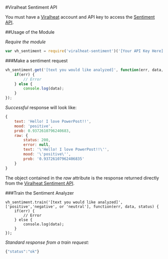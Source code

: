 #Viralheat Sentiment API

You must have a [Viralheat](http://www.viralheat.com/) account and API key to access the
[Sentiment API](https://app.viralheat.com/developer/sentiment).

##Usage of the Module

*Require the module*

```javascript
var vh_sentiment = require('viralheat-sentiment')('[Your API Key Here]');
```

###Make a sentiment request

```javascript
vh_sentiment.get('[text you would like analyzed]', function(err, data, status) {
	if(err) {
		// Error
	} else {
		console.log(data);
	}
});
```

*Successful* response will look like:

```javascript
{
    text: 'Hello! I love PowerPost!!',
    mood: 'positive',
    prob: 0.9372610796240683,
    raw: {
        status: 200,
        error: null,
        text: '\'Hello! I love PowerPost!!\'',
        mood: '\'positive\'',
        prob: '0.93726107962406835'
    }
}
```

The object contained in the _raw_ attribute is the response returned directly from the [Viralheat Sentiment API](https://app.viralheat.com/developer/sentiment).

###Train the Sentiment Analyzer

```
vh_sentiment.train('[text you would like analyzed]', ['positive','negative', or 'neutral'], function(err, data, status) {
	if(err) {
		// Error
	} else {
		console.log(data);
	}
});
```

*Standard response from a train request:*

```javascript
{"status":"ok"}
```